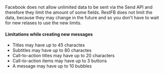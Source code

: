 Facebook does not allow unlimited data to be sent via the Send API and therefore they limit the amount of some
fields. RestFB does not limit the data, because they may change in the future and so you don't have to wait for
new relases to use the new limits.

<div class="rfb-callout warning">
	<h4>Limitations while creating new messages</h4>
	<div>
		<p>
			<ul>
				<li>Titles may have up to 45 charactes</li>
				<li>Subtitles may have up to 80 charactes</li>
				<li>Call-to-action titles may have up to 20 characters</li>
				<li>Call-to-action items may have up to 3 buttons</li>
				<li>A message may have up to 10 bubbles</li>
			</ul>
		</p>
	</div>
</div>